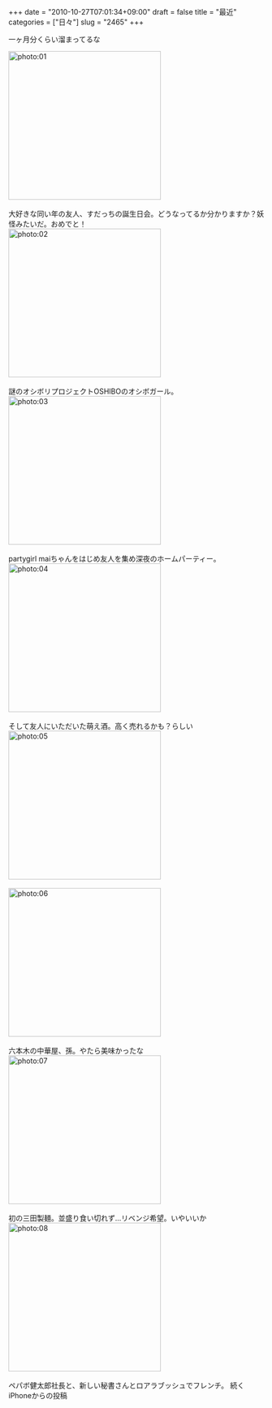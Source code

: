 +++
date = "2010-10-27T07:01:34+09:00"
draft = false
title = "最近"
categories = ["日々"]
slug = "2465"
+++

一ヶ月分くらい溜まってるな
<div align="left"><a href="http://ieiri.net/wordpress/wp-content/uploads/ameblo/blog_import_4f7a3a5bbf02b.jpg"><img src="http://ieiri.net/wordpress/wp-content/uploads/ameblo/blog_import_4f7a3a5bbf02b.jpg" alt="photo:01" width="300" height="293" border="0" /></a></div><br clear="all" />
大好きな同い年の友人、すだっちの誕生日会。どうなってるか分かりますか？妖怪みたいだ。おめでと！
<div align="left"><a href="http://ieiri.net/wordpress/wp-content/uploads/ameblo/blog_import_4f7a3a5c8e257.jpg"><img src="http://ieiri.net/wordpress/wp-content/uploads/ameblo/blog_import_4f7a3a5c8e257.jpg" alt="photo:02" width="300" height="293" border="0" /></a></div><br clear="all" />
謎のオシボリプロジェクトOSHIBOのオシボガール。
<div align="left"><a href="http://ieiri.net/wordpress/wp-content/uploads/ameblo/blog_import_4f7a3a5d71ea9.jpg"><img src="http://ieiri.net/wordpress/wp-content/uploads/ameblo/blog_import_4f7a3a5d71ea9.jpg" alt="photo:03" width="300" height="293" border="0" /></a></div><br clear="all" />
partygirl maiちゃんをはじめ友人を集め深夜のホームパーティー。
<div align="left"><a href="http://ieiri.net/wordpress/wp-content/uploads/ameblo/blog_import_4f7a3a5e4f075.jpg"><img src="http://ieiri.net/wordpress/wp-content/uploads/ameblo/blog_import_4f7a3a5e4f075.jpg" alt="photo:04" width="300" height="293" border="0" /></a></div><br clear="all" />
そして友人にいただいた萌え酒。高く売れるかも？らしい
<div align="left"><a href="http://ieiri.net/wordpress/wp-content/uploads/ameblo/blog_import_4f7a3a5ec198f.jpg"><img src="http://ieiri.net/wordpress/wp-content/uploads/ameblo/blog_import_4f7a3a5ec198f.jpg" alt="photo:05" width="300" height="293" border="0" /></a></div><br clear="all" />
<div align="left"><a href="http://ieiri.net/wordpress/wp-content/uploads/ameblo/blog_import_4f7a3a5f930e2.jpg"><img src="http://ieiri.net/wordpress/wp-content/uploads/ameblo/blog_import_4f7a3a5f930e2.jpg" alt="photo:06" width="300" height="293" border="0" /></a></div><br clear="all" />
六本木の中華屋、孫。やたら美味かったな
<div align="left"><a href="http://ieiri.net/wordpress/wp-content/uploads/ameblo/blog_import_4f7a3a605bf22.jpg"><img src="http://ieiri.net/wordpress/wp-content/uploads/ameblo/blog_import_4f7a3a605bf22.jpg" alt="photo:07" width="300" height="293" border="0" /></a></div><br clear="all" />
初の三田製麺。並盛り食い切れず...リベンジ希望。いやいいか
<div align="left"><a href="http://ieiri.net/wordpress/wp-content/uploads/ameblo/blog_import_4f7a3a6137432.jpg"><img src="http://ieiri.net/wordpress/wp-content/uploads/ameblo/blog_import_4f7a3a6137432.jpg" alt="photo:08" width="300" height="293" border="0" /></a></div><br clear="all" />
ペパボ健太郎社長と、新しい秘書さんとロアラブッシュでフレンチ。
続く
iPhoneからの投稿
